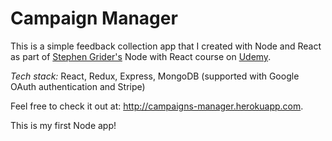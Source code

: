 # Campaign Manager

This is a simple feedback collection app that I created with Node and React as part of [Stephen Grider's](https://www.udemy.com/node-with-react-fullstack-web-development) Node with React course on [Udemy](https://www.udemy.com).

*Tech stack:* React, Redux, Express, MongoDB (supported with Google OAuth authentication and Stripe)

Feel free to check it out at: http://campaigns-manager.herokuapp.com.

This is my first Node app!
